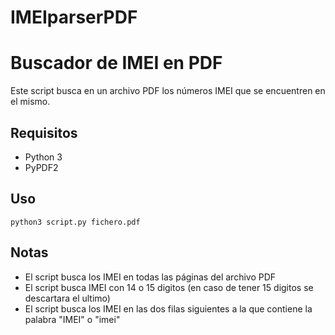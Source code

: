 # IMEIparserPDF

# Buscador de IMEI en PDF

Este script busca en un archivo PDF los números IMEI que se encuentren en el mismo.

## Requisitos
- Python 3
- PyPDF2

## Uso
`python3 script.py fichero.pdf`

## Notas
- El script busca los IMEI en todas las páginas del archivo PDF
- El script busca IMEI con 14 o 15 digitos (en caso de tener 15 digitos se descartara el ultimo)
- El script busca los IMEI en las dos filas siguientes a la que contiene la palabra "IMEI" o "imei"

